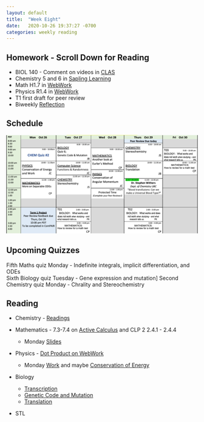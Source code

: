 ```yaml
---
layout: default
title:  "Week Eight"
date:   2020-10-26 19:37:27 -0700
categories: weekly reading
---
```


## Homework - Scroll Down for Reading
- BIOL 140 - Comment on videos in [CLAS](https://clas2.arts.ubc.ca/science)
- Chemistry 5 and 6 in [Sapling Learning](https://share.vidyard.com/watch/kMbhmAvMr9BESagCxpSTGS?)
- Math H1.7 in [WebWork](https://webwork.elearning.ubc.ca/webwork2/2020W1-2_SCIE_010_001/)
- Physics R1.4 in [WebWork](https://webwork.elearning.ubc.ca/webwork2/2020W1-2_SCIE_010_001/)
- T1 first draft for peer review
- Biweekly [Reflection](https://canvas.ubc.ca/courses/62807/quizzes/263380)

## Schedule

![Week Eight Schedule](/assets/w8schedule.png)

## Upcoming Quizzes

Fifth Maths quiz Monday - Indefinite integrals, implicit differentiation, and ODEs   
Sixth Biology quiz Tuesday - Gene expression and mutation]
Second Chemistry quiz Monday - Chrality and Stereochemistry
<!-- Fourth Physics quiz Thursday - Momentum and antidifferentiation
 -->

## Reading

- Chemistry - [Readings](https://canvas.ubc.ca/courses/62920/files/9923697/download?download_frd=1)

- Mathematics - 7.3-7.4 on [Active Calculus](https://activecalculus.org/) and CLP 2 2.4.1 - 2.4.4
	- Monday [Slides](https://canvas.ubc.ca/courses/62921/files/10664474/download?wrap=1) 

- Physics - [Dot Product on WebWork](https://webwork.elearning.ubc.ca/webwork2/2020W1-2_SCIE_010_001/)
	- Monday [Work](https://canvas.ubc.ca/courses/62922/files/10612312/download?wrap=1) and maybe [Conservation of Energy](https://canvas.ubc.ca/courses/62922/files/10542604/download?wrap=1)


- Biology
	- [Transcription](https://canvas.ubc.ca/courses/62806/modules/items/1883029)
	- [Genetic Code and Mutation](https://canvas.ubc.ca/courses/62806/modules/items/1883030)
	- [Translation](https://canvas.ubc.ca/courses/62806/modules/items/1883031)

- STL